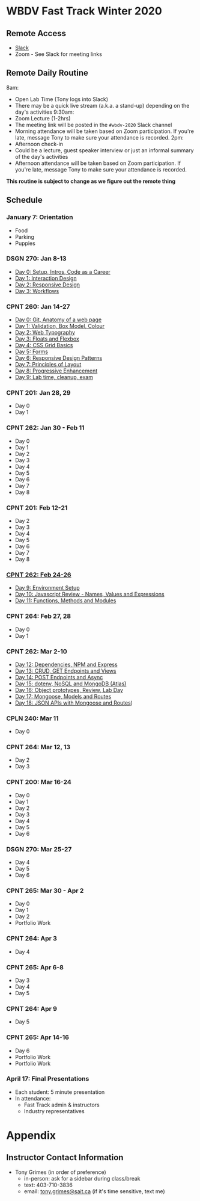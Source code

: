 # WBDV Fast Track Winter 2020
## Remote Access
- [Slack](https://sait-wbdv.slack.com/)
- Zoom - See Slack for meeting links

## Remote Daily Routine
8am:
  - Open Lab Time (Tony logs into Slack)
  - There may be a quick live stream (a.k.a. a stand-up) depending on the day's activities
9:30am: 
  - Zoom Lecture (1-2hrs)
  - The meeting link will be posted in the `#wbdv-2020` Slack channel
  - Morning attendance will be taken based on Zoom participation. If you're late, message Tony to make sure your attendance is recorded.
2pm:
  - Afternoon check-in
  - Could be a lecture, guest speaker interview or just an informal summary of the day's activities
  - Afternoon attendance will be taken based on Zoom participation. If you're late, message Tony to make sure your attendance is recorded.

**This routine is subject to change as we figure out the remote thing**

## Schedule
### January 7: Orientation
- Food
- Parking
- Puppies
### DSGN 270: Jan 8-13
- [Day 0: Setup, Intros, Code as a Career](materials/dsgn270/days/d00/README.md)
- [Day 1: Interaction Design](materials/dsgn270/days/d01/README.md)
- [Day 2: Responsive Design](materials/dsgn270/days/d02/README.md)
- [Day 3: Workflows](materials/dsgn270/days/d03/README.md)
### CPNT 260: Jan 14-27
- [Day 0: Git, Anatomy of a web page](materials/cpnt260/days/d00/README.md)
- [Day 1: Validation, Box Model, Colour](materials/cpnt260/days/d01/README.md)
- [Day 2: Web Typography](materials/cpnt260/days/d02/README.md)
- [Day 3: Floats and Flexbox](materials/cpnt260/days/d03/README.md)
- [Day 4: CSS Grid Basics](materials/cpnt260/days/d04/README.md)
- [Day 5: Forms](materials/cpnt260/days/d05/README.md)
- [Day 6: Responsive Design Patterns](materials/cpnt260/days/d06/README.md)
- [Day 7: Principles of Layout](materials/cpnt260/days/d07/README.md)
- [Day 8: Progressive Enhancement](materials/cpnt260/days/d08/README.md)
- [Day 9: Lab time, cleanup, exam](materials/cpnt260/days/d09/README.md)
### CPNT 201: Jan 28, 29
- Day 0
- Day 1
### CPNT 262: Jan 30 - Feb 11
- Day 0
- Day 1
- Day 2
- Day 3
- Day 4
- Day 5
- Day 6
- Day 7
- Day 8
### CPNT 201: Feb 12-21
- Day 2
- Day 3
- Day 4
- Day 5
- Day 6
- Day 7
- Day 8
### [CPNT 262: Feb 24-26](materials/cpnt262/README.md)
- [Day 9: Environment Setup](materials/cpnt262/chapters/ch00/README.md)
- [Day 10: Javascript Review - Names, Values and Expressions](materials/cpnt262/chapters/ch01/README.md)
- [Day 11: Functions, Methods and Modules](materials/cpnt262/chapters/ch02/README.md)
### CPNT 264: Feb 27, 28
- Day 0
- Day 1
### CPNT 262: Mar 2-10
- [Day 12: Dependencies, NPM and Express](materials/cpnt262/chapters/ch03/README.md)
- [Day 13: CRUD, GET Endpoints and Views](materials/cpnt262/chapters/ch04/README.md)
- [Day 14: POST Endpoints and Async](materials/cpnt262/chapters/ch05/README.md)
- [Day 15: dotenv, NoSQL and MongoDB (Atlas)](materials/cpnt262/chapters/ch06/README.md)
- [Day 16: Object prototypes, Review, Lab Day](materials/cpnt262/chapters/ch07/README.md)
- [Day 17: Mongoose, Models and Routes](materials/cpnt262/chapters/ch08/README.md)
- [Day 18: JSON APIs with Mongoose and Routes](materials/cpnt262/chapters/ch09/README.md))
### CPLN 240: Mar 11
- Day 0
### CPNT 264: Mar 12, 13
- Day 2
- Day 3
### CPNT 200: Mar 16-24
- Day 0
- Day 1
- Day 2
- Day 3
- Day 4
- Day 5
- Day 6
### DSGN 270: Mar 25-27
- Day 4
- Day 5
- Day 6
### CPNT 265: Mar 30 - Apr 2
- Day 0
- Day 1
- Day 2
- Portfolio Work
### CPNT 264: Apr 3
- Day 4
### CPNT 265: Apr 6-8
- Day 3
- Day 4
- Day 5
### CPNT 264: Apr 9
- Day 5
### CPNT 265: Apr 14-16
- Day 6
- Portfolio Work
- Portfolio Work
### April 17: Final Presentations
- Each student: 5 minute presentation
- In attendance:
  - Fast Track admin & instructors
  - Industry representatives

# Appendix
## Instructor Contact Information
- Tony Grimes (in order of preference)
  - in-person: ask for a sidebar during class/break
  - text: 403-710-3836
  - email: tony.grimes@sait.ca (if it's time sensitive, text me)
